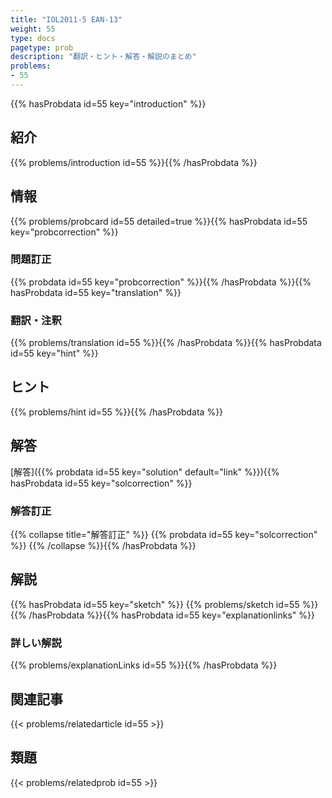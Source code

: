 ```yaml
---
title: "IOL2011-5 EAN-13"
weight: 55
type: docs
pagetype: prob
description: "翻訳・ヒント・解答・解説のまとめ"
problems: 
- 55
---
```


{{% hasProbdata id=55 key="introduction" %}}

## 紹介

{{% problems/introduction id=55 %}}{{% /hasProbdata %}}

## 情報

{{% problems/probcard id=55 detailed=true %}}{{% hasProbdata id=55 key="probcorrection" %}}

### 問題訂正

{{% probdata id=55 key="probcorrection" %}}{{% /hasProbdata %}}{{% hasProbdata id=55 key="translation" %}}

### 翻訳・注釈

{{% problems/translation id=55 %}}{{% /hasProbdata %}}{{% hasProbdata id=55 key="hint" %}}

## ヒント

{{% problems/hint id=55 %}}{{% /hasProbdata %}}

## 解答

[解答]({{% probdata id=55 key="solution" default="link" %}}){{% hasProbdata id=55 key="solcorrection" %}}

### 解答訂正

{{% collapse title="解答訂正" %}}
{{% probdata id=55 key="solcorrection" %}}
{{% /collapse %}}{{% /hasProbdata %}}

## 解説

{{% hasProbdata id=55 key="sketch" %}}
{{% problems/sketch id=55 %}}
{{% /hasProbdata %}}{{% hasProbdata id=55 key="explanationlinks" %}}

### 詳しい解説

{{% problems/explanationLinks id=55 %}}{{% /hasProbdata %}}

## 関連記事

{{< problems/relatedarticle id=55 >}}

## 類題

{{< problems/relatedprob id=55 >}}
